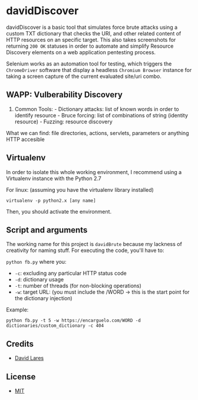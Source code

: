 # davidDiscover

davidDiscover is a basic tool that simulates force brute attacks using a custom TXT dictionary that checks the URI, and other related content of HTTP resources on an specific target. This also takes screenshots for returning `200 OK` statuses in order to automate and simplify Resource Discovery elements on a web application pentesting process.

Selenium works as an automation tool for testing, which triggers the `ChromeDriver` software that display a headless `Chromium Browser` instance for taking a screen capture of the current evaluated site/uri combo.

## WAPP: Vulberability Discovery

  1. Common Tools:
    - Dictionary attacks: list of known words in order to identify resource
    - Bruce forcing: list of combinations of string (identity resource)
    - Fuzzing: resource discovery

  What we can find: file directories, actions, servlets, parameters or anything HTTP accesible

## Virtualenv

In order to isolate this whole working environment, I recommend using a Virtualenv instance with the Python 2.7

For linux: (assuming you have the virtualenv library installed)

`virtualenv -p python2.x [any name]`

Then, you should activate the environment.

## Script and arguments

The working name for this project is `davidBrute` because my lackness of creativity for naming stuff. For executing the code, you'll have to:

`python fb.py` where you:

  - `-c`: excluding any particular HTTP status code
  - `-d`: dictionary usage
  - `-t`: number of threads (for non-blocking operations)
  - `-w`: target URL: (you must include the /WORD -> this is the start point for the dictionary injection)

Example:

`python fb.py -t 5 -w https://encarguelo.com/WORD -d dictionaries/custom_dictionary -c 404`

## Credits

  - [David Lares](https://twitter.com/davidlares3)

## License

  - [MIT](https://opensource.org/licenses/MIT)
